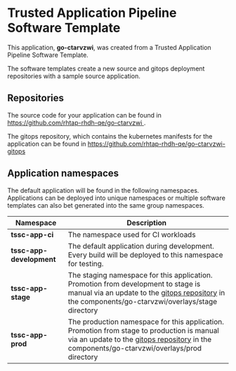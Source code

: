 # Trusted Application Pipeline Software Template

This application, **go-ctarvzwi**, was created from a Trusted Application Pipeline Software Template.

The software templates create a new source and gitops deployment repositories with a sample source application. 

## Repositories

The source code for your application can be found in [https://github.com/rhtap-rhdh-qe/go-ctarvzwi ](https://github.com/rhtap-rhdh-qe/go-ctarvzwi ).
 
The gitops repository, which contains the kubernetes manifests for the application can be found in 
[https://github.com/rhtap-rhdh-qe/go-ctarvzwi-gitops ](https://github.com/rhtap-rhdh-qe/go-ctarvzwi-gitops ) 

## Application namespaces 

The default application will be found in the following namespaces. Applications can be deployed into unique namespaces or multiple software templates can also bet generated into the same group namespaces.  

|  Namespace   |  Description   |  
| -------- | -------- |
| **tssc-app-ci** | The namespace used for CI workloads |
| **tssc-app-development** | The default application during development. Every build will be deployed to this namespace for testing. |
| **tssc-app-stage** | The staging namespace for this application. Promotion from development to stage is manual via an update to the [gitops repository](https://github.com/rhtap-rhdh-qe/go-ctarvzwi-gitops ) in the components/go-ctarvzwi/overlays/stage directory |
| **tssc-app-prod** | The production namespace for this application. Promotion from stage to production is manual via an update to the [gitops repository](https://github.com/rhtap-rhdh-qe/go-ctarvzwi-gitops ) in the components/go-ctarvzwi/overlays/prod directory |